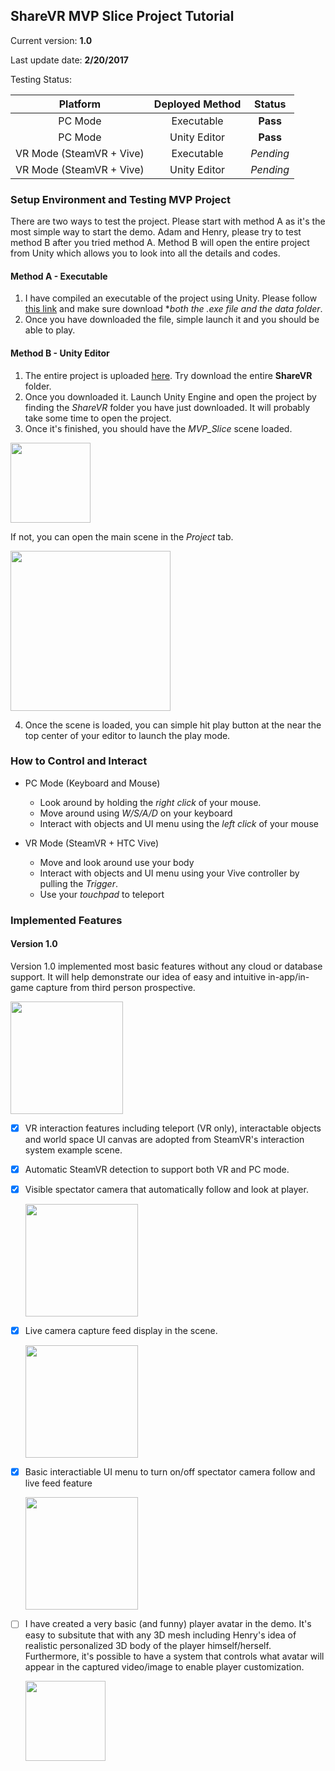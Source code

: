 ## ShareVR MVP Slice Project Tutorial
Current version: **1.0**

Last update date: **2/20/2017**

Testing Status:

| Platform      | Deployed Method | Status  |
|:-------------:|:---------------:|:-----:|
| PC Mode       | Executable      | **Pass** |
| PC Mode       | Unity Editor    | **Pass** |
| VR Mode (SteamVR + Vive)  | Executable      | *Pending* |
| VR Mode (SteamVR + Vive)  | Unity Editor    | *Pending* |

### Setup Environment and Testing MVP Project
There are two ways to test the project. Please start with method A as it's the most simple way to start the demo. Adam and Henry, please try to test method B after you tried method A. Method B will open the entire project from Unity which allows you to look into all the details and codes.

#### Method A - Executable

1. I have compiled an executable of the project using Unity. Please follow [this link](https://github.com/nuvention-web/Team-H/tree/MVP-Slice/UnityProjects/MVP_Slice/Executables) and make sure download **both the *.exe file and the data folder**.
2. Once you have downloaded the file, simple launch it and you should be able to play.

#### Method B - Unity Editor

1. The entire project is uploaded [here](https://github.com/nuvention-web/Team-H/tree/MVP-Slice/UnityProjects/MVP_Slice/ShareVR). Try download the entire **ShareVR** folder.
2. Once you downloaded it. Launch Unity Engine and open the project by finding the *ShareVR* folder you have just downloaded. It will probably take some time to open the project.
3. Once it's finished, you should have the *MVP_Slice* scene loaded.

  <img src="https://github.com/nuvention-web/Team-H/blob/MVP-Slice/UnityProjects/MVP_Slice/Tutorial/Images/OpenScene1.png" width="128">
  
  If not, you can open the main scene in the *Project* tab.
  
  <img src="https://github.com/nuvention-web/Team-H/blob/MVP-Slice/UnityProjects/MVP_Slice/Tutorial/Images/OpenScene2.png" width="256">

4. Once the scene is loaded, you can simple hit play button at the near the top center of your editor to launch the play mode.

### How to Control and Interact
- PC Mode (Keyboard and Mouse)

  - Look around by holding the *right click* of your mouse.
  - Move around using *W/S/A/D* on your keyboard
  - Interact with objects and UI menu using the *left click* of your mouse
  
- VR Mode (SteamVR + HTC Vive) 

  - Move and look around use your body
  - Interact with objects and UI menu using your Vive controller by pulling the *Trigger*.
  - Use your *touchpad* to teleport

### Implemented Features
#### Version 1.0

Version 1.0 implemented most basic features without any cloud or database support. It will help demonstrate our idea of easy and intuitive in-app/in-game capture from third person prospective.
  
<img src="https://github.com/nuvention-web/Team-H/blob/MVP-Slice/UnityProjects/MVP_Slice/Tutorial/Images/Scene1.png" width="180">
  
- [x] VR interaction features including teleport (VR only), interactable objects and world space UI canvas are adopted from SteamVR's interaction system example scene.

- [x] Automatic SteamVR detection to support both VR and PC mode.

- [x] Visible spectator camera that automatically follow and look at player.

  <img src="https://github.com/nuvention-web/Team-H/blob/MVP-Slice/UnityProjects/MVP_Slice/Tutorial/Images/Scene4.png" width="180">

- [x] Live camera capture feed display in the scene.

  <img src="https://github.com/nuvention-web/Team-H/blob/MVP-Slice/UnityProjects/MVP_Slice/Tutorial/Images/Scene3.png" width="180">

- [x] Basic interactiable UI menu to turn on/off spectator camera follow and live feed feature

  <img src="https://github.com/nuvention-web/Team-H/blob/MVP-Slice/UnityProjects/MVP_Slice/Tutorial/Images/Scene2.png" width="180">
  
- [ ] I have created a very basic (and funny) player avatar in the demo. It's easy to subsitute that with any 3D mesh including Henry's idea of realistic personalized 3D body of the player himself/herself. Furthermore, it's possible to have a system that controls what avatar will appear in the captured video/image to enable player customization.

  <img src="https://github.com/nuvention-web/Team-H/blob/MVP-Slice/UnityProjects/MVP_Slice/Tutorial/Images/Avatar1.png" width="128">
